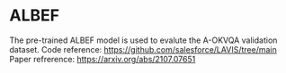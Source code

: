 # ALBEF
The pre-trained ALBEF model is used to evalute the A-OKVQA validation dataset.
Code reference: https://github.com/salesforce/LAVIS/tree/main
Paper refrerence: https://arxiv.org/abs/2107.07651
